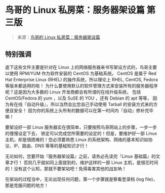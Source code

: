 # 鸟哥的 Linux 私房菜：服务器架设篇 第三版

> 来源：[鸟哥的 Linux 私房菜：服务器架设篇](http://vbird.dic.ksu.edu.tw/linux_server/)

## 特别强调

底下这些文件主要是针对在 Linux 上的网络服务器来书写架设方式的，鸟哥主要以使用 RPM/YUM 作为软件安装的 CentOS 为基础系统。 CentOS 是属于 Red Hat Enterprise Linux (RHEL) 的操作系统，所以理论上 RHEL, CentOS, Fedora 等版本都适用的啦！ 为什么要使用默认的软件管理方式来安装所有的服务器程序呢？这是因为大多数的 Linux 开发商都会有所谓的在线升级系统， 包括 CentOS/Fedora 的 yum ，以及 SuSE 的 YOU ，还有 Debian 的 apt 等等， 因为有在线『自动升级』，所以当然会比您自己手动使用 Tarball 的安装方式来的方便且安全！ 因为你的系统上头所有的数据可以在第一时间内『自动』修补完毕嘛！

要架设好一部 Linux 服务器实在很简单，只要按照鸟哥网站上的步骤，一步一步的慢慢设定下去， 铁定可以完成您所需要的设定的！但是，要维护好一部 Linux 主机，却是很困难的！您必须要熟悉 Linux 的系统架构、网络的基本知识如协议、IP、路由、DNS 等等的基础知识才行！

无论如何，您要开始『服务器架设篇』之前，请务必先读完『Linux 基础篇』的文章才行！ 否则几乎就如同上面提到的，维护这样的一部 Linux 主机，是很花时间的！没有这个认知，那就不要架站吧！免得毒害其他的战友吶！

在架站的过程当中，无论出现任何问题，第一个步骤就是察看登录档 (log file)，那是克服问题的地方！